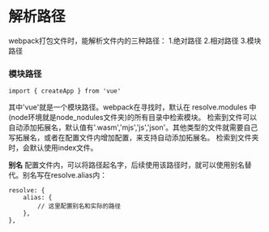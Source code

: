 解析路径
===

webpack打包文件时，能解析文件内的三种路径：
1.绝对路径
2.相对路径
3.模块路径

### 模块路径
```
import { createApp } from 'vue'
```
其中'vue'就是一个模块路径。webpack在寻找时，默认在 resolve.modules 中(node环境就是node_nodules文件夹)的所有目录中检索模块。
检索到文件可以自动添加拓展名，默认值有'.wasm','mjs','js','json'。其他类型的文件就需要自己写拓展名，或者在配置文件内增加配置，来支持自动添加拓展名。
检索到文件夹时，会默认使用index文件。

**别名**
配置文件内，可以将路径起名字，后续使用该路径时，就可以使用别名替代。别名写在resolve.alias内：
```
resolve: {
    alias: {
        // 这里配置别名和实际的路径
    },
},
```

